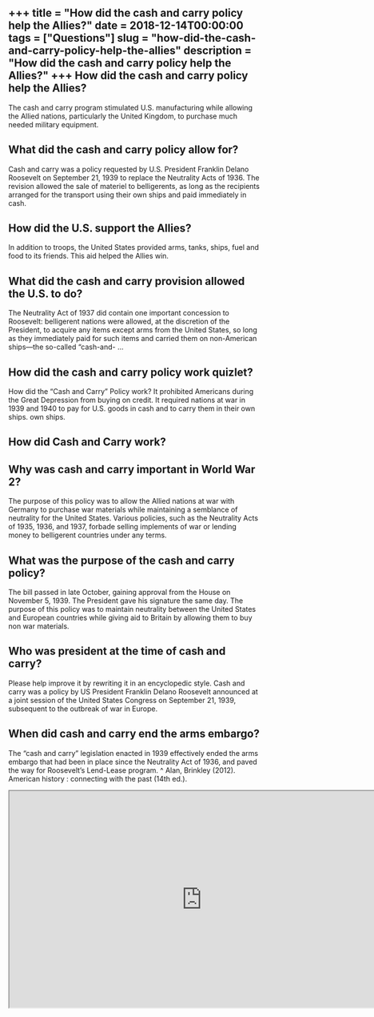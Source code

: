+++
title = "How did the cash and carry policy help the Allies?"
date = 2018-12-14T00:00:00
tags = ["Questions"]
slug = "how-did-the-cash-and-carry-policy-help-the-allies"
description = "How did the cash and carry policy help the Allies?"
+++
How did the cash and carry policy help the Allies?
--------------------------------------------------

The cash and carry program stimulated U.S. manufacturing while allowing the Allied nations, particularly the United Kingdom, to purchase much needed military equipment.

What did the cash and carry policy allow for?
---------------------------------------------

Cash and carry was a policy requested by U.S. President Franklin Delano Roosevelt on September 21, 1939 to replace the Neutrality Acts of 1936. The revision allowed the sale of materiel to belligerents, as long as the recipients arranged for the transport using their own ships and paid immediately in cash.

How did the U.S. support the Allies?
------------------------------------

In addition to troops, the United States provided arms, tanks, ships, fuel and food to its friends. This aid helped the Allies win.

What did the cash and carry provision allowed the U.S. to do?
-------------------------------------------------------------

The Neutrality Act of 1937 did contain one important concession to Roosevelt: belligerent nations were allowed, at the discretion of the President, to acquire any items except arms from the United States, so long as they immediately paid for such items and carried them on non-American ships—the so-called “cash-and- …

How did the cash and carry policy work quizlet?
-----------------------------------------------

How did the “Cash and Carry” Policy work? It prohibited Americans during the Great Depression from buying on credit. It required nations at war in 1939 and 1940 to pay for U.S. goods in cash and to carry them in their own ships. own ships.

How did Cash and Carry work?
----------------------------

Why was cash and carry important in World War 2?
------------------------------------------------

The purpose of this policy was to allow the Allied nations at war with Germany to purchase war materials while maintaining a semblance of neutrality for the United States. Various policies, such as the Neutrality Acts of 1935, 1936, and 1937, forbade selling implements of war or lending money to belligerent countries under any terms.

What was the purpose of the cash and carry policy?
--------------------------------------------------

The bill passed in late October, gaining approval from the House on November 5, 1939. The President gave his signature the same day. The purpose of this policy was to maintain neutrality between the United States and European countries while giving aid to Britain by allowing them to buy non war materials.

Who was president at the time of cash and carry?
------------------------------------------------

Please help improve it by rewriting it in an encyclopedic style. Cash and carry was a policy by US President Franklin Delano Roosevelt announced at a joint session of the United States Congress on September 21, 1939, subsequent to the outbreak of war in Europe.

When did cash and carry end the arms embargo?
---------------------------------------------

The “cash and carry” legislation enacted in 1939 effectively ended the arms embargo that had been in place since the Neutrality Act of 1936, and paved the way for Roosevelt’s Lend-Lease program. ^ Alan, Brinkley (2012). American history : connecting with the past (14th ed.).

<iframe allow="accelerometer; autoplay; clipboard-write; encrypted-media; gyroscope; picture-in-picture" allowfullscreen="" class="__youtube_prefs__  epyt-is-override  no-lazyload" data-no-lazy="1" data-origheight="433" data-origwidth="770" data-skipgform_ajax_framebjll="" height="433" id="_ytid_15560" loading="lazy" src="https://www.youtube.com/embed/N5PTeDe4jTQ?enablejsapi=1&autoplay=0&cc_load_policy=0&cc_lang_pref=&iv_load_policy=1&loop=0&modestbranding=0&rel=1&fs=1&playsinline=0&autohide=2&theme=dark&color=red&controls=1&" title="YouTube player" width="770"></iframe>